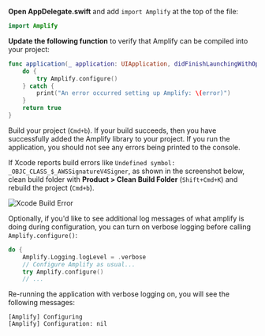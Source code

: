 **Open AppDelegate.swift** and add `import Amplify` at the top of the file:
```swift
import Amplify
```

**Update the following function** to verify that Amplify can be compiled into your project:
```swift
func application(_ application: UIApplication, didFinishLaunchingWithOptions launchOptions: [UIApplication.LaunchOptionsKey: Any]?) -> Bool {
    do {
        try Amplify.configure()
    } catch {
        print("An error occurred setting up Amplify: \(error)")
    }
    return true
}
```

Build your project (`Cmd+b`).  If your build succeeds, then you have successfully added the Amplify library to your project.  If you run the application, you should not see any errors being printed to the console.

<amplify-callout>

If Xcode reports build errors like `Undefined symbol: _OBJC_CLASS_$_AWSSignatureV4Signer`, as shown in the screenshot below, clean build folder with **Product > Clean Build Folder** (`Shift+Cmd+K`) and rebuild the project (`Cmd+b`).

![Xcode Build Error](~/images/xcode-build-error.png)

</amplify-callout>

Optionally, if you'd like to see additional log messages of what amplify is doing during configuration, you can turn on verbose logging before calling `Amplify.configure()`:
```swift
do {
    Amplify.Logging.logLevel = .verbose
    // Configure Amplify as usual...
    try Amplify.configure()
    // ...
```

Re-running the application with verbose logging on, you will see the following messages:
```console
[Amplify] Configuring
[Amplify] Configuration: nil
```
